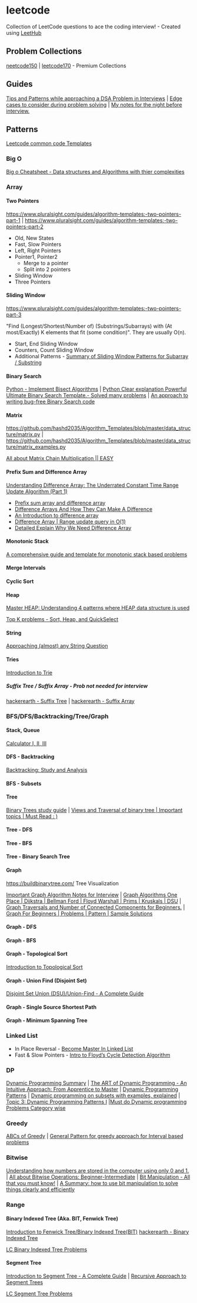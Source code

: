 # leetcode
Collection of LeetCode questions to ace the coding interview! - Created using [LeetHub](https://github.com/QasimWani/LeetHub)

## Problem Collections
[neetcode150](https://neetcode.io/practice) | [leetcode170](https://leetcode.com/problem-list/leetcode-curated-algo-170/) - Premium Collections

## Guides
[Tips and Patterns while approaching a DSA Problem in Interviews](https://leetcode.com/discuss/general-discussion/861135/Tips-and-Patterns-while-approaching-a-DSA-Problem-in-Interviews) | [Edge cases to consider during problem solving](https://leetcode.com/discuss/general-discussion/988504/Edge-cases-to-consider-during-problem-solving) | [My notes for the night before interview.](https://leetcode.com/discuss/career/217868/My-notes-for-the-night-before-interview)

## Patterns
[Leetcode common code Templates](https://cheatsheet.dennyzhang.com/cheatsheet-leetcode-a4)


### Big O
[Big o Cheatsheet - Data structures and Algorithms with thier complexities](https://www.hackerearth.com/practice/notes/big-o-cheatsheet-series-data-structures-and-algorithms-with-thier-complexities-1/)

### Array

#### Two Pointers 
https://www.pluralsight.com/guides/algorithm-templates:-two-pointers-part-1 | https://www.pluralsight.com/guides/algorithm-templates:-two-pointers-part-2

- Old, New States
- Fast, Slow Pointers
- Left, Right Pointers
- Pointer1, Pointer2
  - Merge to a pointer
  - Split into 2 pointers   
- Sliding Window
- Three Pointers

#### Sliding Window
https://www.pluralsight.com/guides/algorithm-templates:-two-pointers-part-3

"Find (Longest/Shortest/Number of) (Substrings/Subarrays) with (At most/Exactly) K elements that fit (some condition)". They are usually O(n).

- Start, End Sliding Window
- Counters, Count Sliding Window
- Additional Patterns - [Summary of Sliding Window Patterns for Subarray / Substring](https://leetcode.com/discuss/general-discussion/1122776/Summary-of-Sliding-Window-Patterns-for-Subarray-Substring)

#### Binary Search
[Python - Implement Bisect Algorithms](https://leetcode.com/problems/find-first-and-last-position-of-element-in-sorted-array/discuss/702162/python-lets-implement-pythons-bisect-algorithm) | [Python Clear explanation Powerful Ultimate Binary Search Template.- Solved many problems](https://leetcode.com/problems/split-array-largest-sum/discuss/769701/Python-Clear-explanation-Powerful-Ultimate-Binary-Search-Template.-Solved-many-problems) | [An approach to writing bug-free Binary Search code](https://leetcode.com/discuss/general-discussion/1089533/An-approach-to-writing-bug-free-Binary-Search-code)

#### Matrix
https://github.com/hashd2035/Algorithm_Templates/blob/master/data_structure/matrix.py | https://github.com/hashd2035/Algorithm_Templates/blob/master/data_structure/matrix_examples.py

[All about Matrix Chain Multiplication || EASY](https://leetcode.com/discuss/general-discussion/1278305/All-about-Matrix-Chain-Multiplication-oror-EASY)

#### Prefix Sum and Difference Array
[Understanding Difference Array: The Underrated Constant Time Range Update Algorithm (Part 1)](https://medium.com/@ishankkatiyar162/understanding-difference-array-the-underrated-constant-time-range-update-algorithm-part-1-e432ada7f1f5)
* [Prefix sum array and difference array](https://wcipeg.com/wiki/Prefix_sum_array_and_difference_array)
* [Difference Arrays And How They Can Make A Difference](https://blogarithms.github.io/articles/2018-11/difference-arrays)
* [An Introduction to difference array](https://codeforces.com/blog/entry/78762)
* [Difference Array | Range update query in O(1)](https://www.geeksforgeeks.org/difference-array-range-update-query-o1/)
* [Detailed Explain Why We Need Difference Array](https://leetcode.com/problems/minimum-moves-to-make-array-complementary/discuss/953393/Detailed-Explain-Why-We-Need-Difference-Array)

#### Monotonic Stack
[A comprehensive guide and template for monotonic stack based problems](https://leetcode.com/discuss/study-guide/2347639/a-comprehensive-guide-and-template-for-monotonic-stack-based-problems)

#### Merge Intervals


#### Cyclic Sort

#### Heap
[Master HEAP: Understanding 4 patterns where HEAP data structure is used](https://leetcode.com/discuss/general-discussion/1127238/Master-HEAP%3A-Understanding-4-patterns-where-HEAP-data-structure-is-used) 

[Top K problems - Sort, Heap, and QuickSelect](https://leetcode.com/discuss/general-discussion/1088565/Top-K-problems-Sort-Heap-and-QuickSelect)


#### String
[Approaching (almost) any String Question](<https://leetcode.com/discuss/general-discussion/1134565/Approaching-(almost)-any-String-Question>)

#### Tries
[Introduction to Trie](https://leetcode.com/discuss/general-discussion/1066206/Introduction-to-Trie)

##### Suffix Tree / Suffix Array - Prob not needed for interview
[hackerearth - Suffix Tree](https://www.hackerearth.com/practice/data-structures/advanced-data-structures/suffix-trees/tutorial/) | [hackerearth - Suffix Array](https://www.hackerearth.com/practice/data-structures/advanced-data-structures/suffix-arrays/tutorial/)

### BFS/DFS/Backtracking/Tree/Graph

#### Stack, Queue
[Calculator I, II, III](https://leetcode.com/problems/basic-calculator/discuss/1456850/Python-Basic-Calculator-I-II-III-easy-solution-detailed-explanation)


#### DFS - Backtracking
[Backtracking: Study and Analysis](https://leetcode.com/discuss/general-discussion/1141947/Backtracking%3A-Study-and-Analysis)

#### BFS - Subsets
#### Tree
[Binary Trees study guide](https://leetcode.com/discuss/study-guide/1212004/Binary-Trees-study-guide) | [Views and Traversal of binary tree | Important topics | Must Read : )](https://leetcode.com/discuss/general-discussion/1094690/Views-and-Traversal-of-binary-tree-or-Important-topics-or-Must-Read-%3A-)

#### Tree - DFS
#### Tree - BFS
#### Tree - Binary Search Tree

#### Graph
https://buildbinarytree.com/ Tree Visualization

[Important Graph Algorithm Notes for Interview](https://leetcode.com/discuss/general-discussion/1122034/Important-Graph-Algorithm-Notes-for-Interview) | [Graph Algorithms One Place | Dijkstra | Bellman Ford | Floyd Warshall | Prims | Kruskals | DSU](https://leetcode.com/discuss/general-discussion/969327/Graph-Algorithms-One-Place-or-Dijkstra-or-Bellman-Ford-or-Floyd-Warshall-or-Prims-or-Kruskals-or-DSU) | [Graph Traversals and Number of Connected Components for Beginners.](https://leetcode.com/discuss/general-discussion/1079048/Graph-Traversals-and-Number-of-Connected-Components-for-Beginners) | [Graph For Beginners | Problems | Pattern | Sample Solutions](https://leetcode.com/discuss/study-guide/655708/Graph-For-Beginners-Problems-or-Pattern-or-Sample-Solutions)

#### Graph - DFS
#### Graph - BFS
#### Graph - Topological Sort
[Introduction to Topological Sort](https://leetcode.com/discuss/general-discussion/1078072/Introduction-to-Topological-Sort)

#### Graph - Union Find (Disjoint Set)
[Disjoint Set Union (DSU)/Union-Find - A Complete Guide](<https://leetcode.com/discuss/general-discussion/1072418/Disjoint-Set-Union-(DSU)Union-Find-A-Complete-Guide>)

#### Graph - Single Source Shortest Path

#### Graph - Minimum Spanning Tree

### Linked List

- In Place Reversal - [Become Master In Linked List](https://leetcode.com/discuss/study-guide/1800120/become-master-in-linked-list)
- Fast & Slow Pointers - [Intro to Floyd’s Cycle Detection Algorithm](https://leetcode.com/discuss/general-discussion/1116359/Intro-to-Floyd's-Cycle-Detection-Algorithm)

### DP
[Dynamic Programming Summary](https://leetcode.com/discuss/general-discussion/592146/Dynamic-Programming-Summary) | [The ART of Dynamic Programming - An Intuitive Approach: From Apprentice to Master](https://leetcode.com/discuss/general-discussion/712010/The-ART-of-Dynamic-Programming-An-Intuitive-Approach%3A-From-Apprentice-to-Master) | [Dynamic Programming Patterns](https://leetcode.com/discuss/general-discussion/458695/dynamic-programming-patterns) | [Dynamic programming on subsets with examples, explained](https://leetcode.com/discuss/general-discussion/1125779/Dynamic-programming-on-subsets-with-examples-explained) | [Topic 3: Dynamic Programming Patterns I](https://leetcode.com/discuss/general-discussion/1069177/Topic-3%3A-Dynamic-Programming-Patterns-I) |[Must do Dynamic programming Problems Category wise](https://leetcode.com/discuss/general-discussion/1050391/Must-do-Dynamic-programming-Problems-Catefory-wise)

### Greedy
[ABCs of Greedy](https://leetcode.com/discuss/general-discussion/1061059/ABCs-of-Greedy) | [General Pattern for greedy approach for Interval based problems](https://leetcode.com/discuss/general-discussion/794725/General-Pattern-for-greedy-approach-for-Interval-based-problems)

### Bitwise
[Understanding how numbers are stored in the computer using only 0 and 1.](https://leetcode.com/discuss/general-discussion/1049269/Understanding-how-numbers-are-stored-in-the-computer-using-only-0-and-1.) | [All about Bitwise Operations: Beginner-Intermediate](https://leetcode.com/discuss/general-discussion/1073221/All-about-Bitwise-Operations-Beginner-Intermediate) | [Bit Manipulation - All that you must know!](https://leetcode.com/discuss/general-discussion/1080312/Bit-Manipulation-All-that-you-must-know!) | [A Summary: how to use bit manipulation to solve things clearly and efficiently](https://leetcode.com/discuss/general-discussion/136585/A-Summary%3A-how-to-use-bit-manipulation-to-solve-things-clearly-and-efficiently)

### Range

#### Binary Indexed Tree (Aka. BIT, Fenwick Tree)

[Introduction to Fenwick Tree/Binary Indexed Tree(BIT)](https://leetcode.com/discuss/general-discussion/1093346/introduction-to-fenwick-treebinary-indexed-treebit)
[hackerearth - Binary Indexed Tree](https://www.hackerearth.com/practice/notes/binary-indexed-tree-or-fenwick-tree/)

[LC Binary Indexed Tree Problems](https://leetcode.com/list/5vezxjhm/)

#### Segment Tree
[Introduction to Segment Tree - A Complete Guide](https://leetcode.com/discuss/general-discussion/1128655/Introduction-to-Segment-Tree-A-Complete-Guide) | [Recursive Approach to Segment Trees](https://leetcode.com/articles/a-recursive-approach-to-segment-trees-range-sum-queries-lazy-propagation/)

[LC Segment Tree Problems](https://leetcode.com/tag/segment-tree/)
